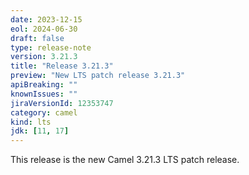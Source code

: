 ```yaml
---
date: 2023-12-15
eol: 2024-06-30
draft: false
type: release-note
version: 3.21.3
title: "Release 3.21.3"
preview: "New LTS patch release 3.21.3"
apiBreaking: ""
knownIssues: ""
jiraVersionId: 12353747
category: camel
kind: lts
jdk: [11, 17]
---
```


This release is the new Camel 3.21.3 LTS patch release.

